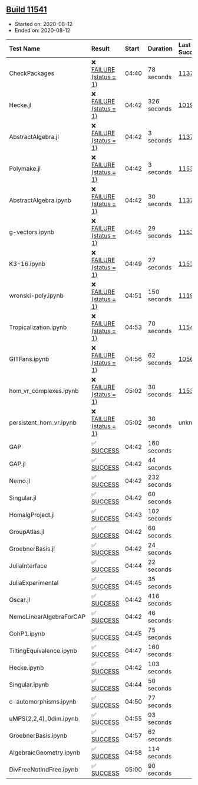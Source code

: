 ## [Build 11541](https://oscarci.mathematik.uni-kl.de/job/oscar/11541/)

* Started on: 2020-08-12
* Ended on: 2020-08-12

| Test Name    | Result | Start | Duration | Last Success | First Failure |
|:-------------|:-------|:------|:---------|:-------------|:--------------|
| CheckPackages | ❌ [FAILURE (status = 1)](https://oscarci.mathematik.uni-kl.de/job/oscar/11541/artifact/logs/build-11541/CheckPackages.log) | 04:40 | 78 seconds | [11376](https://oscarci.mathematik.uni-kl.de/job/oscar/11376/) | [11377](https://oscarci.mathematik.uni-kl.de/job/oscar/11377/) |
| Hecke.jl | ❌ [FAILURE (status = 1)](https://oscarci.mathematik.uni-kl.de/job/oscar/11541/artifact/logs/build-11541/Hecke.jl.log) | 04:42 | 326 seconds | [10197](https://oscarci.mathematik.uni-kl.de/job/oscar/10197/) | [10198](https://oscarci.mathematik.uni-kl.de/job/oscar/10198/) |
| AbstractAlgebra.jl | ❌ [FAILURE (status = 1)](https://oscarci.mathematik.uni-kl.de/job/oscar/11541/artifact/logs/build-11541/AbstractAlgebra.jl.log) | 04:42 | 3 seconds | [11376](https://oscarci.mathematik.uni-kl.de/job/oscar/11376/) | [11377](https://oscarci.mathematik.uni-kl.de/job/oscar/11377/) |
| Polymake.jl | ❌ [FAILURE (status = 1)](https://oscarci.mathematik.uni-kl.de/job/oscar/11541/artifact/logs/build-11541/Polymake.jl.log) | 04:42 | 3 seconds | [11532](https://oscarci.mathematik.uni-kl.de/job/oscar/11532/) | [11533](https://oscarci.mathematik.uni-kl.de/job/oscar/11533/) |
| AbstractAlgebra.ipynb | ❌ [FAILURE (status = 1)](https://oscarci.mathematik.uni-kl.de/job/oscar/11541/artifact/logs/build-11541/AbstractAlgebra.ipynb.log) | 04:42 | 30 seconds | [11376](https://oscarci.mathematik.uni-kl.de/job/oscar/11376/) | [11377](https://oscarci.mathematik.uni-kl.de/job/oscar/11377/) |
| g-vectors.ipynb | ❌ [FAILURE (status = 1)](https://oscarci.mathematik.uni-kl.de/job/oscar/11541/artifact/logs/build-11541/g-vectors.ipynb.log) | 04:45 | 29 seconds | [11532](https://oscarci.mathematik.uni-kl.de/job/oscar/11532/) | [11533](https://oscarci.mathematik.uni-kl.de/job/oscar/11533/) |
| K3-16.ipynb | ❌ [FAILURE (status = 1)](https://oscarci.mathematik.uni-kl.de/job/oscar/11541/artifact/logs/build-11541/K3-16.ipynb.log) | 04:49 | 27 seconds | [11532](https://oscarci.mathematik.uni-kl.de/job/oscar/11532/) | [11533](https://oscarci.mathematik.uni-kl.de/job/oscar/11533/) |
| wronski-poly.ipynb | ❌ [FAILURE (status = 1)](https://oscarci.mathematik.uni-kl.de/job/oscar/11541/artifact/logs/build-11541/wronski-poly.ipynb.log) | 04:51 | 150 seconds | [11192](https://oscarci.mathematik.uni-kl.de/job/oscar/11192/) | [11193](https://oscarci.mathematik.uni-kl.de/job/oscar/11193/) |
| Tropicalization.ipynb | ❌ [FAILURE (status = 1)](https://oscarci.mathematik.uni-kl.de/job/oscar/11541/artifact/logs/build-11541/Tropicalization.ipynb.log) | 04:53 | 70 seconds | [11540](https://oscarci.mathematik.uni-kl.de/job/oscar/11540/) | [11541](https://oscarci.mathematik.uni-kl.de/job/oscar/11541/) |
| GITFans.ipynb | ❌ [FAILURE (status = 1)](https://oscarci.mathematik.uni-kl.de/job/oscar/11541/artifact/logs/build-11541/GITFans.ipynb.log) | 04:56 | 62 seconds | [10566](https://oscarci.mathematik.uni-kl.de/job/oscar/10566/) | [10567](https://oscarci.mathematik.uni-kl.de/job/oscar/10567/) |
| hom_vr_complexes.ipynb | ❌ [FAILURE (status = 1)](https://oscarci.mathematik.uni-kl.de/job/oscar/11541/artifact/logs/build-11541/hom_vr_complexes.ipynb.log) | 05:02 | 30 seconds | [11532](https://oscarci.mathematik.uni-kl.de/job/oscar/11532/) | [11533](https://oscarci.mathematik.uni-kl.de/job/oscar/11533/) |
| persistent_hom_vr.ipynb | ❌ [FAILURE (status = 1)](https://oscarci.mathematik.uni-kl.de/job/oscar/11541/artifact/logs/build-11541/persistent_hom_vr.ipynb.log) | 05:02 | 30 seconds | unknown | unknown |
| GAP | ✅ [SUCCESS](https://oscarci.mathematik.uni-kl.de/job/oscar/11541/artifact/logs/build-11541/GAP.log) | 04:42 | 160 seconds |  |  |
| GAP.jl | ✅ [SUCCESS](https://oscarci.mathematik.uni-kl.de/job/oscar/11541/artifact/logs/build-11541/GAP.jl.log) | 04:42 | 44 seconds |  |  |
| Nemo.jl | ✅ [SUCCESS](https://oscarci.mathematik.uni-kl.de/job/oscar/11541/artifact/logs/build-11541/Nemo.jl.log) | 04:42 | 232 seconds |  |  |
| Singular.jl | ✅ [SUCCESS](https://oscarci.mathematik.uni-kl.de/job/oscar/11541/artifact/logs/build-11541/Singular.jl.log) | 04:42 | 60 seconds |  |  |
| HomalgProject.jl | ✅ [SUCCESS](https://oscarci.mathematik.uni-kl.de/job/oscar/11541/artifact/logs/build-11541/HomalgProject.jl.log) | 04:43 | 102 seconds |  |  |
| GroupAtlas.jl | ✅ [SUCCESS](https://oscarci.mathematik.uni-kl.de/job/oscar/11541/artifact/logs/build-11541/GroupAtlas.jl.log) | 04:42 | 60 seconds |  |  |
| GroebnerBasis.jl | ✅ [SUCCESS](https://oscarci.mathematik.uni-kl.de/job/oscar/11541/artifact/logs/build-11541/GroebnerBasis.jl.log) | 04:42 | 24 seconds |  |  |
| JuliaInterface | ✅ [SUCCESS](https://oscarci.mathematik.uni-kl.de/job/oscar/11541/artifact/logs/build-11541/JuliaInterface.log) | 04:44 | 22 seconds |  |  |
| JuliaExperimental | ✅ [SUCCESS](https://oscarci.mathematik.uni-kl.de/job/oscar/11541/artifact/logs/build-11541/JuliaExperimental.log) | 04:45 | 35 seconds |  |  |
| Oscar.jl | ✅ [SUCCESS](https://oscarci.mathematik.uni-kl.de/job/oscar/11541/artifact/logs/build-11541/Oscar.jl.log) | 04:42 | 416 seconds |  |  |
| NemoLinearAlgebraForCAP | ✅ [SUCCESS](https://oscarci.mathematik.uni-kl.de/job/oscar/11541/artifact/logs/build-11541/NemoLinearAlgebraForCAP.log) | 04:42 | 46 seconds |  |  |
| CohP1.ipynb | ✅ [SUCCESS](https://oscarci.mathematik.uni-kl.de/job/oscar/11541/artifact/logs/build-11541/CohP1.ipynb.log) | 04:45 | 75 seconds |  |  |
| TiltingEquivalence.ipynb | ✅ [SUCCESS](https://oscarci.mathematik.uni-kl.de/job/oscar/11541/artifact/logs/build-11541/TiltingEquivalence.ipynb.log) | 04:47 | 160 seconds |  |  |
| Hecke.ipynb | ✅ [SUCCESS](https://oscarci.mathematik.uni-kl.de/job/oscar/11541/artifact/logs/build-11541/Hecke.ipynb.log) | 04:42 | 103 seconds |  |  |
| Singular.ipynb | ✅ [SUCCESS](https://oscarci.mathematik.uni-kl.de/job/oscar/11541/artifact/logs/build-11541/Singular.ipynb.log) | 04:44 | 50 seconds |  |  |
| c-automorphisms.ipynb | ✅ [SUCCESS](https://oscarci.mathematik.uni-kl.de/job/oscar/11541/artifact/logs/build-11541/c-automorphisms.ipynb.log) | 04:50 | 77 seconds |  |  |
| uMPS(2,2,4)_0dim.ipynb | ✅ [SUCCESS](https://oscarci.mathematik.uni-kl.de/job/oscar/11541/artifact/logs/build-11541/uMPS-2-2-4-_0dim.ipynb.log) | 04:55 | 93 seconds |  |  |
| GroebnerBasis.ipynb | ✅ [SUCCESS](https://oscarci.mathematik.uni-kl.de/job/oscar/11541/artifact/logs/build-11541/GroebnerBasis.ipynb.log) | 04:57 | 62 seconds |  |  |
| AlgebraicGeometry.ipynb | ✅ [SUCCESS](https://oscarci.mathematik.uni-kl.de/job/oscar/11541/artifact/logs/build-11541/AlgebraicGeometry.ipynb.log) | 04:58 | 114 seconds |  |  |
| DivFreeNotIndFree.ipynb | ✅ [SUCCESS](https://oscarci.mathematik.uni-kl.de/job/oscar/11541/artifact/logs/build-11541/DivFreeNotIndFree.ipynb.log) | 05:00 | 90 seconds |  |  |
